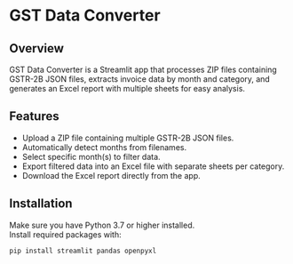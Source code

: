 # GST Data Converter

## Overview

GST Data Converter is a Streamlit app that processes ZIP files containing GSTR-2B JSON files, extracts invoice data by month and category, and generates an Excel report with multiple sheets for easy analysis.

## Features

- Upload a ZIP file containing multiple GSTR-2B JSON files.
- Automatically detect months from filenames.
- Select specific month(s) to filter data.
- Export filtered data into an Excel file with separate sheets per category.
- Download the Excel report directly from the app.

## Installation

Make sure you have Python 3.7 or higher installed.  
Install required packages with:

```bash
pip install streamlit pandas openpyxl
